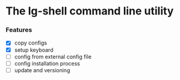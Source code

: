 # The lg-shell command line utility


### Features
- [x] copy configs
- [x] setup keyboard
- [ ] config from external config file
- [ ] config installation process
- [ ] update and versioning
